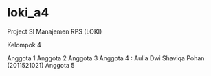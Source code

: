 # loki_a4
Project SI Manajemen RPS (LOKI)

Kelompok 4

Anggota 1
Anggota 2
Anggota 3
Anggota 4 : Aulia Dwi Shaviqa Pohan (2011521021)
Anggota 5
